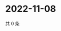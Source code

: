 # 2022-11-08

共 0 条

<!-- BEGIN WEIBO -->
<!-- 最后更新时间 Tue Nov 08 2022 01:16:21 GMT+0800 (China Standard Time) -->

<!-- END WEIBO -->
